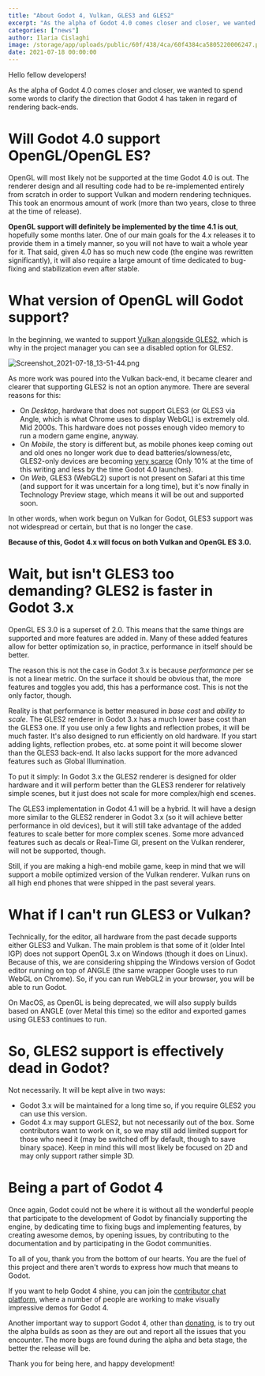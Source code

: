 ```yaml
---
title: "About Godot 4, Vulkan, GLES3 and GLES2"
excerpt: "As the alpha of Godot 4.0 comes closer and closer, we wanted to spend some words to clarify the direction that Godot 4 has taken in regard of rendering back-ends."
categories: ["news"]
author: Ilaria Cislaghi
image: /storage/app/uploads/public/60f/438/4ca/60f4384ca5805220006247.png
date: 2021-07-18 00:00:00
---
```


Hello fellow developers!

As the alpha of Godot 4.0 comes closer and closer, we wanted to spend some words to clarify the direction that Godot 4 has taken in regard of rendering back-ends.

# Will Godot 4.0 support OpenGL/OpenGL ES?

OpenGL will most likely not be supported at the time Godot 4.0 is out. The renderer design and all resulting code had to be re-implemented entirely from scratch in order to support Vulkan and modern rendering techniques. This took an enormous amount of work (more than two years, close to three at the time of release).

**OpenGL support will definitely be implemented by the time 4.1 is out**, hopefully some months later. One of our main goals for the 4.x releases it to provide them in a timely manner, so you will not have to wait a whole year for it. That said, given 4.0 has so much new code (the engine was rewritten significantly), it will also require a large amount of time dedicated to bug-fixing and stabilization even after stable.

# What version of OpenGL will Godot support?

In the beginning, we wanted to support [Vulkan alongside GLES2](https://godotengine.org/article/abandoning-gles3-vulkan-and-gles2), which is why in the project manager you can see a disabled option for GLES2.

![Screenshot_2021-07-18_13-51-44.png](/storage/app/uploads/public/60f/417/813/60f4178135e5d096534571.png)

As more work was poured into the Vulkan back-end, it became clearer and clearer that supporting GLES2 is not an option anymore. There are several reasons for this:

* On *Desktop*, hardware that does not support GLES3 (or GLES3 via Angle, which is what Chrome uses to display WebGL) is extremely old. Mid 2000s. This hardware does not posses enough video memory to run a modern game engine, anyway.
* On *Mobile*, the story is different but, as mobile phones keep coming out and old ones no longer work due to dead batteries/slowness/etc, GLES2-only devices are becoming [very scarce](https://developer.android.com/about/dashboards#OpenGL) (Only 10% at the time of this writing and less by the time Godot 4.0 launches).
* On *Web*, GLES3 (WebGL2) suport is not present on Safari at this time (and support for it was uncertain for a long time), but it's now finally in Technology Preview stage, which means it will be out and supported soon.

In other words, when work begun on Vulkan for Godot, GLES3 support was not widespread or certain, but that is no longer the case.

**Because of this, Godot 4.x will focus on both Vulkan and OpenGL ES 3.0.**

# Wait, but isn't GLES3 too demanding? GLES2 is faster in Godot 3.x

OpenGL ES 3.0 is a superset of 2.0. This means that the same things are supported and more features are added in. Many of these added features allow for better optimization so, in practice, performance in itself should be better.

The reason this is not the case in Godot 3.x is because *performance* per se is not a linear metric. On the surface it should be obvious that, the more features and toggles you add, this has a performance cost. This is not the only factor, though.

Reality is that performance is better measured in *base cost* and *ability to scale*. The GLES2 renderer in Godot 3.x has a much lower base cost than the GLES3 one. If you use only a few lights and reflection probes, it will be much faster. It's also designed to run efficiently on old hardware. If you start adding lights, reflection probes, etc. at some point it will become slower than the GLES3 back-end. It also lacks support for the more advanced features such as Global Illumination.

To put it simply: In Godot 3.x the GLES2 renderer is designed for older hardware and it will perform better than the GLES3 renderer for relatively simple scenes, but it just does not scale for more complex/high end scenes.

The GLES3 implementation in Godot 4.1 will be a hybrid. It will have a design more similar to the GLES2 renderer in Godot 3.x (so it will achieve better performance in old devices), but it will still take advantage of the added features to scale better for more complex scenes. Some more advanced features such as decals or Real-Time GI, present on the Vulkan renderer, will not be supported, though.

Still, if you are making a high-end mobile game, keep in mind that we will support a mobile optimized version of the Vulkan renderer. Vulkan runs on all high end phones that were shipped in the past several years.

# What if I can't run GLES3 or Vulkan?

Technically, for the editor, all hardware from the past decade supports either GLES3 and Vulkan. The main problem is that some of it (older Intel IGP) does not support OpenGL 3.x on Windows (though it does on Linux). Because of this, we are considering shipping the Windows version of Godot editor running on top of ANGLE (the same wrapper Google uses to run WebGL on Chrome). So, if you can run WebGL2 in your browser, you will be able to run Godot.

On MacOS, as OpenGL is being deprecated, we will also supply builds based on ANGLE (over Metal this time) so the editor and exported games using GLES3 continues to run.

# So, GLES2 support is effectively dead in Godot?

Not necessarily. It will be kept alive in two ways:

* Godot 3.x will be maintained for a long time so, if you require GLES2 you can use this version.
* Godot 4.x may support GLES2, but not necessarily out of the box. Some contributors want to work on it, so we may still add limited support for those who need it (may be switched off by default, though to save binary space). Keep in mind this will most likely be focused on 2D and may only support rather simple 3D.

# Being a part of Godot 4

Once again, Godot could not be where it is without all the wonderful people that participate to the development of Godot by financially supporting the engine, by dedicating time to fixing bugs and implementing features, by creating awesome demos, by opening issues, by contributing to the documentation and by participating in the Godot communities.

To all of you, thank you from the bottom of our hearts. You are the fuel of this project and there aren't words to express how much that means to Godot.

If you want to help Godot 4 shine, you can join the [contributor chat platform](https://chat.godotengine.org/channel/demo-content), where a number of people are working to make visually impressive demos for Godot 4.

Another important way to support Godot 4, other than [donating](https://godotengine.org/donate), is to try out the alpha builds as soon as they are out and report all the issues that you encounter.
The more bugs are found during the alpha and beta stage, the better the release will be.

Thank you for being here, and happy development!
